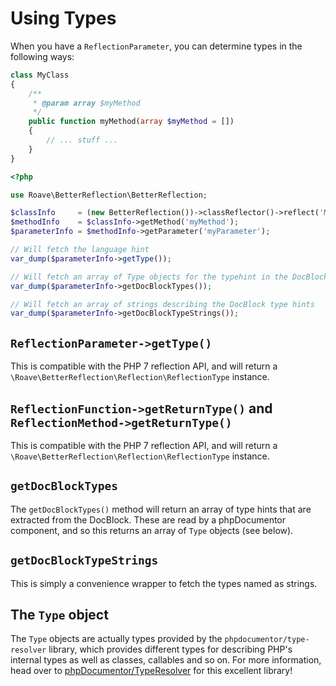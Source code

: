 # Using Types

When you have a `ReflectionParameter`, you can determine types in the following
ways:

```php
class MyClass
{
    /**
     * @param array $myMethod
     */
    public function myMethod(array $myMethod = [])
    {
        // ... stuff ...
    }
}
```

```php
<?php

use Roave\BetterReflection\BetterReflection;

$classInfo     = (new BetterReflection())->classReflector()->reflect('MyClass');
$methodInfo    = $classInfo->getMethod('myMethod');
$parameterInfo = $methodInfo->getParameter('myParameter');

// Will fetch the language hint
var_dump($parameterInfo->getType());

// Will fetch an array of Type objects for the typehint in the DocBlock
var_dump($parameterInfo->getDocBlockTypes());

// Will fetch an array of strings describing the DocBlock type hints
var_dump($parameterInfo->getDocBlockTypeStrings());
```

## `ReflectionParameter->getType()`

This is compatible with the PHP 7 reflection API, and will return a
`\Roave\BetterReflection\Reflection\ReflectionType` instance.

## `ReflectionFunction->getReturnType()` and `ReflectionMethod->getReturnType()`

This is compatible with the PHP 7 reflection API, and will return a
`\Roave\BetterReflection\Reflection\ReflectionType` instance.

## `getDocBlockTypes`

The `getDocBlockTypes()` method will return an array of type hints that are
extracted from the DocBlock. These are read by a phpDocumentor component, and
so this returns an array of `Type` objects (see below).

## `getDocBlockTypeStrings`

This is simply a convenience wrapper to fetch the types named as strings.

## The `Type` object

The `Type` objects are actually types provided by the `phpdocumentor/type-resolver`
library, which provides different types for describing PHP's internal types as
well as classes, callables and so on. For more information, head over to
[phpDocumentor/TypeResolver](https://github.com/phpDocumentor/TypeResolver) for
this excellent library!
